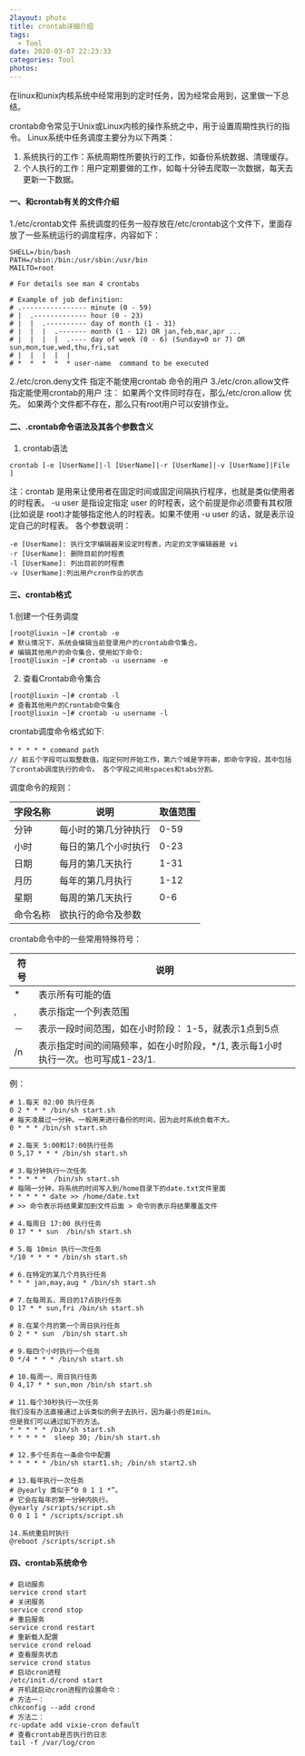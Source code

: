 ```yaml
---
2layout: photo
title: crontab详细介绍
tags:
  - Tool
date: 2020-03-07 22:23:33
categories: Tool
photos:
---
```

在linux和unix内核系统中经常用到的定时任务，因为经常会用到，这里做一下总结。
<!--more-->
crontab命令常见于Unix或Linux内核的操作系统之中，用于设置周期性执行的指令。
Linux系统中任务调度主要分为以下两类：
 1. 系统执行的工作：系统周期性所要执行的工作，如备份系统数据、清理缓存。
 2. 个人执行的工作：用户定期要做的工作，如每十分钟去爬取一次数据，每天去更新一下数据。

#### 一、和crontab有关的文件介绍
 1./etc/crontab文件
  系统调度的任务一般存放在/etc/crontab这个文件下，里面存放了一些系统运行的调度程序，内容如下：
```shell
SHELL=/bin/bash
PATH=/sbin:/bin:/usr/sbin:/usr/bin
MAILTO=root

# For details see man 4 crontabs

# Example of job definition:
# .---------------- minute (0 - 59)
# |  .------------- hour (0 - 23)
# |  |  .---------- day of month (1 - 31)
# |  |  |  .------- month (1 - 12) OR jan,feb,mar,apr ...
# |  |  |  |  .---- day of week (0 - 6) (Sunday=0 or 7) OR sun,mon,tue,wed,thu,fri,sat
# |  |  |  |  |
# *  *  *  *  * user-name  command to be executed
```
 2./etc/cron.deny文件 
  指定不能使用crontab 命令的用户
 3./etc/cron.allow文件
  指定能使用crontab的用户
 注：
  如果两个文件同时存在，那么/etc/cron.allow 优先。
  如果两个文件都不存在，那么只有root用户可以安排作业。

#### 二、.crontab命令语法及其各个参数含义
 1. crontab语法
```shell
crontab [-e [UserName]|-l [UserName]|-r [UserName]|-v [UserName]|File ] 
```
  注：crontab 是用来让使用者在固定时间或固定间隔执行程序，也就是类似使用者的时程表。
  -u user 是指设定指定 user 的时程表，这个前提是你必须要有其权限(比如说是 root)才能够指定他人的时程表。如果不使用 -u user 的话，就是表示设定自己的时程表。
  各个参数说明：
```shell
-e [UserName]: 执行文字编辑器来设定时程表，内定的文字编辑器是 vi
-r [UserName]: 删除目前的时程表
-l [UserName]: 列出目前的时程表
-v [UserName]:列出用户cron作业的状态
```
#### 三、crontab格式
 1.创建一个任务调度
```shell
[root@liuxin ~]# crontab -e
# 默认情况下，系统会编辑当前登录用户的crontab命令集合。
# 编辑其他用户的命令集合，使用如下命令:
[root@liuxin ~]# crontab -u username -e
```
2. 查看Crontab命令集合
```shell
[root@liuxin ~]# crontab -l
# 查看其他用户的Crontab命令集合
[root@liuxin ~]# crontab -u username -l
```
  crontab调度命令格式如下:
```shell
* * * * * command path　
// 前五个字段可以取整数值，指定何时开始工作，第六个域是字符串，即命令字段，其中包括了crontab调度执行的命令。 各个字段之间用spaces和tabs分割。
```
  调度命令的规则：

| 字段名称 | 说明                 | 取值范围 |
| -------- | -------------------- | -------- |
| 分钟     | 每小时的第几分钟执行 | 0-59     |
| 小时     | 每日的第几个小时执行 | 0-23     |
| 日期     | 每月的第几天执行     | 1-31     |
| 月历     | 每年的第几月执行     | 1-12     |
| 星期     | 每周的第几天执行     | 0-6      |
| 命令名称 | 欲执行的命令及参数   |          |

  crontab命令中的一些常用特殊符号：

| 符号 | 说明                                                         |
| ---- | ------------------------------------------------------------ |
| *    | 表示所有可能的值                                             |
| ,    | 表示指定一个列表范围                                         |
| －   | 表示一段时间范围，如在小时阶段： 1-5，就表示1点到5点         |
| /n   | 表示指定时间的间隔频率，如在小时阶段，*/1, 表示每1小时执行一次。也可写成1-23/1. |

  例：

```shell
# 1.每天 02:00 执行任务
0 2 * * * /bin/sh start.sh
# 每天凌晨过一分钟。一般用来进行备份的时间，因为此时系统负载不大。
0 * * * /bin/sh start.sh

# 2.每天 5:00和17:00执行任务
0 5,17 * * * /bin/sh start.sh

# 3.每分钟执行一次任务
* * * * *  /bin/sh start.sh
# 每隔一分钟，将系统的时间写入到/home目录下的date.txt文件里面
* * * * * date >> /home/date.txt
# >> 命令表示将结果累加到文件后面 > 命令则表示将结果覆盖文件

# 4.每周日 17:00 执行任务
0 17 * * sun  /bin/sh start.sh

# 5.每 10min 执行一次任务
*/10 * * * * /bin/sh start.sh

# 6.在特定的某几个月执行任务
* * * jan,may,aug * /bin/sh start.sh

# 7.在每周五、周日的17点执行任务
0 17 * * sun,fri /bin/sh start.sh

# 8.在某个月的第一个周日执行任务
0 2 * * sun  /bin/sh start.sh

# 9.每四个小时执行一个任务
0 */4 * * * /bin/sh start.sh

# 10.每周一、周日执行任务
0 4,17 * * sun,mon /bin/sh start.sh

# 11.每个30秒执行一次任务
我们没有办法直接通过上诉类似的例子去执行，因为最小的是1min。
但是我们可以通过如下的方法。
* * * * * /bin/sh start.sh
* * * * *  sleep 30; /bin/sh start.sh

# 12.多个任务在一条命令中配置
* * * * * /bin/sh start1.sh; /bin/sh start2.sh

# 13.每年执行一次任务
# @yearly 类似于“0 0 1 1 *”。
# 它会在每年的第一分钟内执行。
@yearly /scripts/script.sh
0 0 1 1 * /scripts/script.sh

14.系统重启时执行
@reboot /scripts/script.sh
```

#### 四、crontab系统命令

```shell
# 启动服务
service crond start
# 关闭服务
service crond stop
# 重启服务
service crond restart
# 重新载入配置
service crond reload
# 查看服务状态
service crond status
# 启动cron进程
/etc/init.d/crond start
# 开机就启动cron进程的设置命令：
# 方法一：
chkconfig --add crond
# 方法二：
rc-update add vixie-cron default
# 查看crontab是否执行的日志
tail -f /var/log/cron
```